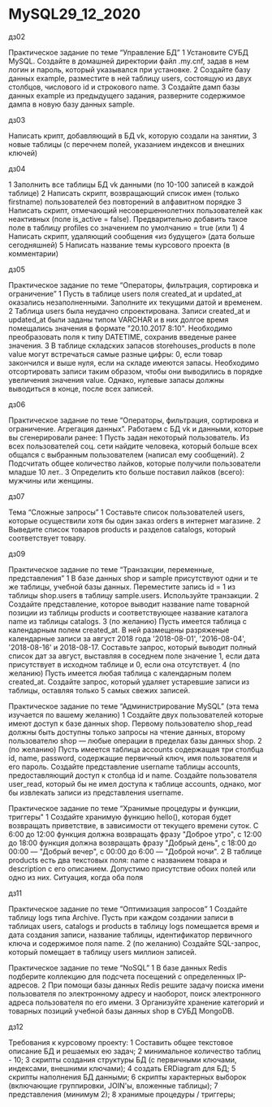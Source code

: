 # MySQL29_12_2020

дз02

Практическое задание по теме “Управление БД”
1 Установите СУБД MySQL. Создайте в домашней директории файл .my.cnf, задав в нем логин и пароль, который указывался при установке.
2 Создайте базу данных example, разместите в ней таблицу users, состоящую из двух столбцов, числового id и строкового name.
3 Создайте дамп базы данных example из предыдущего задания, разверните содержимое дампа в новую базу данных sample.

дз03

Написать крипт, добавляющий в БД vk, которую создали на занятии, 3 новые таблицы (с перечнем полей, указанием индексов и внешних ключей)

дз04

1 Заполнить все таблицы БД vk данными (по 10-100 записей в каждой таблице)
2 Написать скрипт, возвращающий список имен (только firstname) пользователей без повторений в алфавитном порядке
3 Написать скрипт, отмечающий несовершеннолетних пользователей как неактивных (поле is_active = false). Предварительно добавить такое поле в таблицу profiles со значением по умолчанию = true (или 1)
4 Написать скрипт, удаляющий сообщения «из будущего» (дата больше сегодняшней)
5 Написать название темы курсового проекта (в комментарии)

дз05

Практическое задание по теме “Операторы, фильтрация, сортировка и ограничение”
1 Пусть в таблице users поля created_at и updated_at оказались незаполненными. Заполните их текущими датой и временем.
2 Таблица users была неудачно спроектирована. Записи created_at и updated_at были заданы типом VARCHAR и в них долгое время помещались значения в формате 
  "20.10.2017      8:10". Необходимо преобразовать поля к типу DATETIME, сохранив введеные ранее значения.
3 В таблице складских запасов storehouses_products в поле value могут встречаться самые разные цифры: 0, если товар закончился и выше нуля, если на складе 
  имеются запасы. Необходимо отсортировать записи таким образом, чтобы они выводились в порядке увеличения значения value. Однако, нулевые запасы должны 
  выводиться в конце, после всех записей.
  
дз06

Практическое задание по теме “Операторы, фильтрация, сортировка и ограничение. Агрегация данных”. Работаем с БД vk и данными, которые вы сгенерировали ранее:
1 Пусть задан некоторый пользователь. Из всех пользователей соц. сети найдите человека, который больше всех общался с выбранным пользователем (написал ему сообщений).
2 Подсчитать общее количество лайков, которые получили пользователи младше 10 лет..
3 Определить кто больше поставил лайков (всего): мужчины или женщины.

дз07

Тема “Сложные запросы”
1 Составьте список пользователей users, которые осуществили хотя бы один заказ orders в интернет магазине.
2 Выведите список товаров products и разделов catalogs, который соответствует товару.

дз09

Практическое задание по теме “Транзакции, переменные, представления”
1 В базе данных shop и sample присутствуют одни и те же таблицы, учебной базы данных. Переместите запись id = 1 из таблицы shop.users в таблицу 
  sample.users. Используйте транзакции.
2 Создайте представление, которое выводит название name товарной позиции из таблицы products и соответствующее название каталога name из 
  таблицы catalogs.
3 (по желанию) Пусть имеется таблица с календарным полем created_at. В ней размещены разряженые календарные записи за август 2018 года '2018-08-01', 
  '2016-08-04', '2018-08-16' и 2018-08-17. Составьте запрос, который выводит полный список дат за август, выставляя в соседнем поле значение 1, если 
  дата присутствует в исходном таблице и 0, если она отсутствует.
4 (по желанию) Пусть имеется любая таблица с календарным полем created_at. Создайте запрос, который удаляет устаревшие записи из таблицы, оставляя только 
  5 самых свежих записей.

Практическое задание по теме “Администрирование MySQL” (эта тема изучается по вашему желанию)
1 Создайте двух пользователей которые имеют доступ к базе данных shop. Первому пользователю shop_read должны быть доступны только запросы на чтение данных, 
  второму пользователю shop — любые операции в пределах базы данных shop.
2 (по желанию) Пусть имеется таблица accounts содержащая три столбца id, name, password, содержащие первичный ключ, имя пользователя и его пароль. 
  Создайте представление username таблицы accounts, предоставляющий доступ к столбца id и name. Создайте пользователя user_read, который бы не имел доступа к 
  таблице accounts, однако, мог бы извлекать записи из представления username.

Практическое задание по теме “Хранимые процедуры и функции, триггеры"
1 Создайте хранимую функцию hello(), которая будет возвращать приветствие, в зависимости от текущего времени суток. С 6:00 до 12:00 функция должна возвращать 
  фразу "Доброе утро", с 12:00 до 18:00 функция должна возвращать фразу "Добрый день", с 18:00 до 00:00 — "Добрый вечер", с 00:00 до 6:00 — "Доброй ночи".
2 В таблице products есть два текстовых поля: name с названием товара и description с его описанием. Допустимо присутствие обоих полей или одно из них. 
  Ситуация, когда оба поля 

дз11

Практическое задание по теме “Оптимизация запросов”
1 Создайте таблицу logs типа Archive. Пусть при каждом создании записи в таблицах users, catalogs и products в таблицу logs помещается время и дата 
  создания записи, название таблицы, идентификатор первичного ключа и содержимое поля name.
2 (по желанию) Создайте SQL-запрос, который помещает в таблицу users миллион записей.

Практическое задание по теме “NoSQL”
1 В базе данных Redis подберите коллекцию для подсчета посещений с определенных IP-адресов.
2 При помощи базы данных Redis решите задачу поиска имени пользователя по электронному адресу и наоборот, поиск электронного адреса пользователя по его имени.
3 Организуйте хранение категорий и товарных позиций учебной базы данных shop в СУБД MongoDB.

дз12

Требования к курсовому проекту:
1 Составить общее текстовое описание БД и решаемых ею задач;
2 минимальное количество таблиц - 10;
3 скрипты создания структуры БД (с первичными ключами, индексами, внешними ключами);
4 создать ERDiagram для БД;
5 скрипты наполнения БД данными;
6 скрипты характерных выборок (включающие группировки, JOIN'ы, вложенные таблицы);
7 представления (минимум 2);
8 хранимые процедуры / триггеры;







